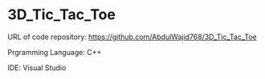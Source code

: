 # 3D_Tic_Tac_Toe

URL of code repository: https://github.com/AbdulWajid768/3D_Tic_Tac_Toe

Prgramming Language: C++

IDE: Visual Studio
